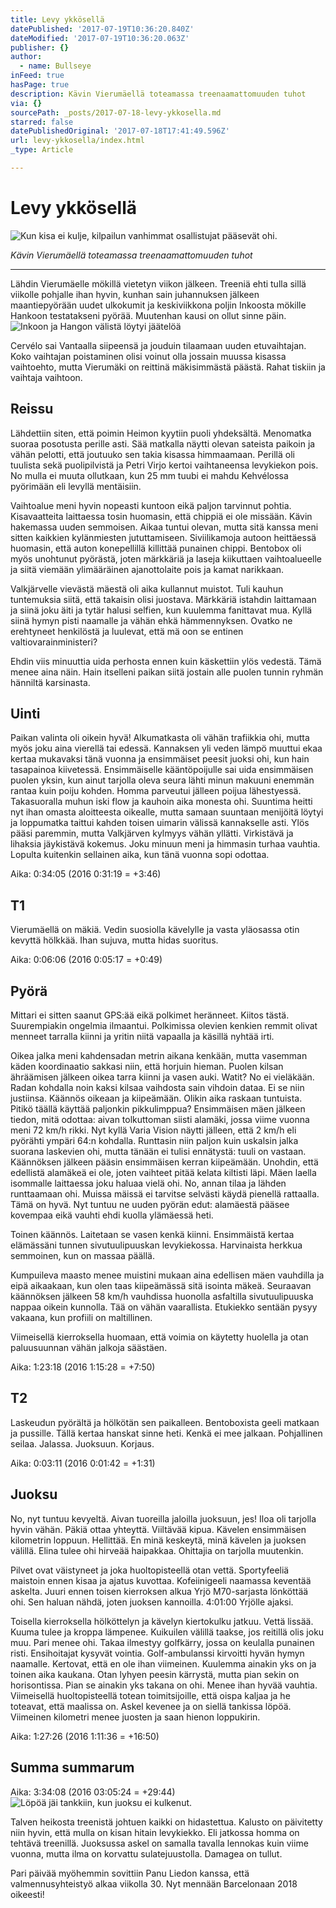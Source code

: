 ```yaml
---
title: Levy ykkösellä
datePublished: '2017-07-19T10:36:20.840Z'
dateModified: '2017-07-19T10:36:20.063Z'
publisher: {}
author:
  - name: Bullseye
inFeed: true
hasPage: true
description: Kävin Vierumäellä toteamassa treenaamattomuuden tuhot
via: {}
sourcePath: _posts/2017-07-18-levy-ykkosella.md
starred: false
datePublishedOriginal: '2017-07-18T17:41:49.596Z'
url: levy-ykkosella/index.html
_type: Article

---
```

# Levy ykkösellä
![Kun kisa ei kulje, kilpailun vanhimmat osallistujat pääsevät ohi.](https://the-grid-user-content.s3-us-west-2.amazonaws.com/aeb7aaaa-ebd3-4de2-bad3-05679acc3a5f.jpg)

_Kävin Vierumäellä toteamassa treenaamattomuuden tuhot_

---

Lähdin Vierumäelle mökillä vietetyn viikon jälkeen. Treeniä ehti tulla sillä viikolle pohjalle ihan hyvin, kunhan sain juhannuksen jälkeen maantiepyörään uudet ulkokumit ja keskiviikkona poljin Inkoosta mökille Hankoon testatakseni pyörää. Muutenhan kausi on ollut sinne päin.
![Inkoon ja Hangon välistä löytyi jäätelöä](https://the-grid-user-content.s3-us-west-2.amazonaws.com/1ed7e72a-c7db-4820-b2b3-86ac23c38b92.jpg)

Cervélo sai Vantaalla siipeensä ja jouduin tilaamaan uuden etuvaihtajan. Koko vaihtajan poistaminen olisi voinut olla jossain muussa kisassa vaihtoehto, mutta Vierumäki on reittinä mäkisimmästä päästä. Rahat tiskiin ja vaihtaja vaihtoon.

## Reissu

Lähdettiin siten, että poimin Heimon kyytiin puoli yhdeksältä. Menomatka suoraa posotusta perille asti. Sää matkalla näytti olevan sateista paikoin ja vähän pelotti, että joutuuko sen takia kisassa himmaamaan. Perillä oli tuulista sekä puolipilvistä ja Petri Virjo kertoi vaihtaneensa levykiekon pois. No mulla ei muuta ollutkaan, kun 25 mm tuubi ei mahdu Kehvélossa pyörimään eli levyllä mentäisiin.

Vaihtoalue meni hyvin nopeasti kuntoon eikä paljon tarvinnut pohtia. Kisavaatteita laittaessa tosin huomasin, että chippiä ei ole missään. Kävin hakemassa uuden semmoisen. Aikaa tuntui olevan, mutta sitä kanssa meni sitten kaikkien kylänmiesten jututtamiseen. Siviilikamoja autoon heittäessä huomasin, että auton konepellillä killittää punainen chippi. Bentobox oli myös unohtunut pyörästä, joten märkkäriä ja laseja kiikuttaen vaihtoalueelle ja siitä viemään ylimääräinen ajanottolaite pois ja kamat narikkaan.

Valkjärvelle vievästä mäestä oli aika kullannut muistot. Tuli kauhun tuntemuksia siitä, että takaisin olisi juostava. Märkkäriä istahdin laittamaan ja siinä joku äiti ja tytär halusi selfien, kun kuulemma fanittavat mua. Kyllä siinä hymyn pisti naamalle ja vähän ehkä hämmennyksen. Ovatko ne erehtyneet henkilöstä ja luulevat, että mä oon se entinen valtiovarainministeri?

Ehdin viis minuuttia uida perhosta ennen kuin käskettiin ylös vedestä. Tämä menee aina näin. Hain itselleni paikan siitä jostain alle puolen tunnin ryhmän hänniltä karsinasta.

## Uinti

Paikan valinta oli oikein hyvä! Alkumatkasta oli vähän trafiikkia ohi, mutta myös joku aina vierellä tai edessä. Kannaksen yli veden lämpö muuttui ekaa kertaa mukavaksi tänä vuonna ja ensimmäiset peesit juoksi ohi, kun hain tasapainoa kiivetessä. Ensimmäiselle kääntöpoijulle sai uida ensimmäisen puolen yksin, kun ainut tarjolla oleva seura lähti minun makuuni enemmän rantaa kuin poiju kohden. Homma parveutui jälleen poijua lähestyessä. Takasuoralla muhun iski flow ja kauhoin aika monesta ohi. Suuntima heitti nyt ihan omasta aloitteesta oikealle, mutta samaan suuntaan menijöitä löytyi ja loppumatka taittui kahden toisen uimarin välissä kannakselle asti. Ylös pääsi paremmin, mutta Valkjärven kylmyys vähän yllätti. Virkistävä ja lihaksia jäykistävä kokemus. Joku minuun meni ja himmasin turhaa vauhtia. Lopulta kuitenkin sellainen aika, kun tänä vuonna sopi odottaa.

Aika: 0:34:05 (2016 0:31:19 = +3:46)

## T1

Vierumäellä on mäkiä. Vedin suosiolla kävelylle ja vasta yläosassa otin kevyttä hölkkää. Ihan sujuva, mutta hidas suoritus.

Aika: 0:06:06 (2016 0:05:17 = +0:49)

## Pyörä

Mittari ei sitten saanut GPS:ää eikä polkimet heränneet. Kiitos tästä. Suurempiakin ongelmia ilmaantui. Polkimissa olevien kenkien remmit olivat menneet tarralla kiinni ja yritin niitä vapaalla ja käsillä nyhtää irti.

Oikea jalka meni kahdensadan metrin aikana kenkään, mutta vasemman käden koordinaatio sakkasi niin, että horjuin hieman. Puolen kilsan ähräämisen jälkeen oikea tarra kiinni ja vasen auki. Watit? No ei vieläkään. Radan kohdalla noin kaksi kilsaa vaihdosta sain vihdoin dataa. Ei se niin justiinsa. Käännös oikeaan ja kiipeämään. Olikin aika raskaan tuntuista. Pitikö täällä käyttää paljonkin pikkulimppua? Ensimmäisen mäen jälkeen tiedon, mitä odottaa: aivan tolkuttoman siisti alamäki, jossa viime vuonna meni 72 km/h rikki. Nyt kyllä Varia Vision näytti jälleen, että 2 km/h eli pyörähti ympäri 64:n kohdalla. Runttasin niin paljon kuin uskalsin jalka suorana laskevien ohi, mutta tänään ei tulisi ennätystä: tuuli on vastaan. Käännöksen jälkeen pääsin ensimmäisen kerran kiipeämään. Unohdin, että edellistä alamäkeä ei ole, joten vaihteet pitää kelata kiltisti läpi. Mäen laella isommalle laittaessa joku haluaa vielä ohi. No, annan tilaa ja lähden runttaamaan ohi. Muissa mäissä ei tarvitse selvästi käydä pienellä rattaalla. Tämä on hyvä. Nyt tuntuu ne uuden pyörän edut: alamäestä pääsee kovempaa eikä vauhti ehdi kuolla ylämäessä heti.

Toinen käännös. Laitetaan se vasen kenkä kiinni. Ensimmäistä kertaa elämässäni tunnen sivutuulipuuskan levykiekossa. Harvinaista herkkua semmoinen, kun on massaa päällä.

Kumpuileva maasto menee muistini mukaan aina edellisen mäen vauhdilla ja eipä aikaakaan, kun olen taas kiipeämässä sitä isointa mäkeä. Seuraavan käännöksen jälkeen 58 km/h vauhdissa huonolla asfaltilla sivutuulipuuska nappaa oikein kunnolla. Tää on vähän vaarallista. Etukiekko sentään pysyy vakaana, kun profiili on maltillinen.

Viimeisellä kierroksella huomaan, että voimia on käytetty huolella ja otan paluusuunnan vähän jalkoja säästäen.

Aika: 1:23:18 (2016 1:15:28 = +7:50)

## T2

Laskeudun pyörältä ja hölkötän sen paikalleen. Bentoboxista geeli matkaan ja pussille. Tällä kertaa hanskat sinne heti. Kenkä ei mee jalkaan. Pohjallinen seilaa. Jalassa. Juoksuun. Korjaus.

Aika: 0:03:11 (2016 0:01:42 = +1:31)

## Juoksu

No, nyt tuntuu kevyeltä. Aivan tuoreilla jaloilla juoksuun, jes! Iloa oli tarjolla hyvin vähän. Päkiä ottaa yhteyttä. Viiltävää kipua. Kävelen ensimmäisen kilometrin loppuun. Hellittää. En minä keskeytä, minä kävelen ja juoksen välillä. Elina tulee ohi hirveää haipakkaa. Ohittajia on tarjolla muutenkin.

Pilvet ovat väistyneet ja joka huoltopisteellä otan vettä. Sportyfeeliä maistoin ennen kisaa ja ajatus kuvottaa. Kofeiinigeeli naamassa keventää askelta. Juuri ennen toisen kierroksen alkua Yrjö M70-sarjasta lönköttää ohi. Sen haluan nähdä, joten juoksen kannoilla. 4:01:00 Yrjölle ajaksi.

Toisella kierroksella hölköttelyn ja kävelyn kiertokulku jatkuu. Vettä lissää. Kuuma tulee ja kroppa lämpenee. Kuikuilen välillä taakse, jos reitillä olis joku muu. Pari menee ohi. Takaa ilmestyy golfkärry, jossa on keulalla punainen risti. Ensihoitajat kysyvät vointia. Golf-ambulanssi kirvoitti hyvän hymyn naamalle. Kertovat, että en ole ihan viimeinen. Kuulemma ainakin yks on ja toinen aika kaukana. Otan lyhyen peesin kärrystä, mutta pian sekin on horisontissa. Pian se ainakin yks takana on ohi. Menee ihan hyvää vauhtia. Viimeisellä huoltopisteellä totean toimitsijoille, että oispa kaljaa ja he toteavat, että maalissa on. Askel kevenee ja on siellä tankissa löpöä. Viimeinen kilometri menee juosten ja saan hienon loppukirin.

Aika: 1:27:26 (2016 1:11:36 = +16:50)

## Summa summarum

Aika: 3:34:08 (2016 03:05:24 = +29:44) ![Löpöä jäi tankkiin, kun juoksu ei kulkenut.](https://the-grid-user-content.s3-us-west-2.amazonaws.com/4320c736-6eb2-4224-a18f-dc1a40647178.jpg)

Talven heikosta treenistä johtuen kaikki on hidastettua. Kalusto on päivitetty niin hyvin, että mulla on kisan hitain levykiekko. Eli jatkossa homma on tehtävä treenillä. Juoksussa askel on samalla tavalla lennokas kuin viime vuonna, mutta ilma on korvattu sulatejuustolla. Damagea on tullut.

Pari päivää myöhemmin sovittiin Panu Liedon kanssa, että valmennusyhteistyö alkaa viikolla 30\. Nyt mennään Barcelonaan 2018 oikeesti!